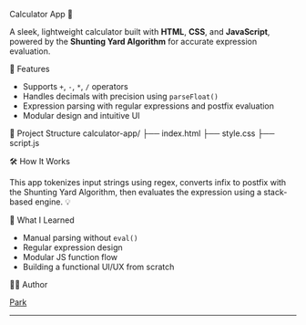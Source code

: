 Calculator App 🧮

A sleek, lightweight calculator built with **HTML**, **CSS**, and **JavaScript**, 
powered by the **Shunting Yard Algorithm** for accurate expression evaluation.

🚀 Features

- Supports `+`, `-`, `*`, `/` operators
- Handles decimals with precision using `parseFloat()`
- Expression parsing with regular expressions and postfix evaluation
- Modular design and intuitive UI

📁 Project Structure
calculator-app/ ├── index.html ├── style.css ├── script.js

🛠️ How It Works

This app tokenizes input strings using regex, converts infix to postfix with the Shunting Yard Algorithm, 
then evaluates the expression using a stack-based engine. 💡



🧠 What I Learned
- Manual parsing without `eval()`
- Regular expression design
- Modular JS function flow
- Building a functional UI/UX from scratch

🧑‍💻 Author

[Park](https://github.com/Parkerrei)

---


